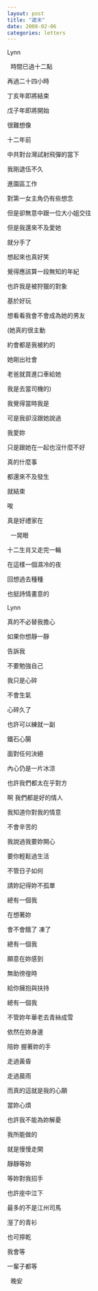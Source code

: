 ```yaml
---
layout: post
title: "歲末"
date: 2008-02-06
categories: letters
---
```



Lynn


 
時間已過十二點


再過二十四小時


丁亥年即將結束


戊子年即將開始


很難想像


十二年前


中共對台灣試射飛彈的當下


我剛退伍不久


進園區工作


對第一女主角仍有些想念


但是卻無意中跟一位大小姐交往


但是我還來不及愛她


就分手了


想起來也真好笑


覺得應該算一段無知的年紀


也許我是被狩獵的對象


基於好玩


想看看我會不會成為她的男友


(她真的很主動


約會都是我被約的


她剛出社會


老爸就買進口車給她


我是去當司機的)


我覺得當時我是


可是我卻沒跟她說過


我愛妳


只是跟她在一起也沒什麼不好


真的什麼事


都還來不及發生


就結束 


唉


真是好禮家在


 
一晃眼


十二生肖又走完一輪


在這樣一個濕冷的夜


回想過去種種


也挺詩情畫意的


Lynn


真的不必替我擔心


如果你想靜一靜


告訴我


不要勉強自己


我只是心碎


不會生氣


心碎久了


也許可以練就一副


鐵石心腸


面對任何決絕


內心仍是一片冰涼


也許我們都太在乎對方


啊 我們都是好的情人


我知道你對我的情意


不會辛苦的


我說過我要妳開心


要你輕鬆過生活


不管日子如何


請妳記得妳不孤單


總有一個我


在想著妳


會不會餓了 凍了


總有一個我


願意在妳感到


無助徬徨時


給你擁抱與扶持


總有一個我


不管妳年華老去青絲成雪


依然在妳身邊


陪妳 握著妳的手


走過黃昏


走過晨雨


而真的這就是我的心願


當妳心煩


也許我不能為妳解憂


我所能做的


就是慢慢走開


靜靜等妳


等妳對我招手


也許座中泣下


最多的不是江州司馬


溼了的青衫


也可擰乾


我會等


一輩子都等

 
晚安
